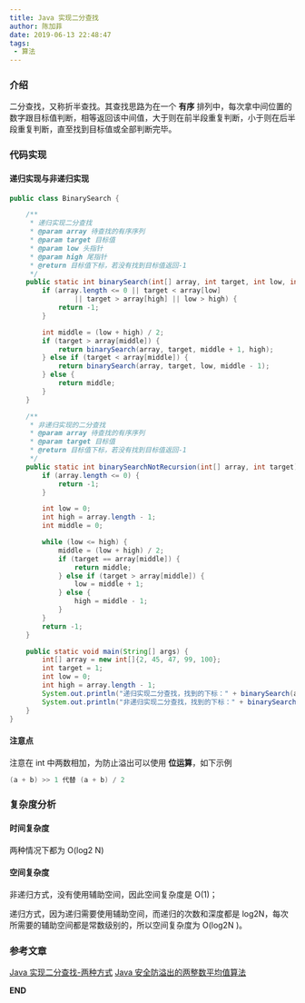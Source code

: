 ```yaml
---
title: Java 实现二分查找
author: 陈加菲
date: 2019-06-13 22:48:47
tags:
 - 算法
---
```


### 介绍

二分查找，又称折半查找。其查找思路为在一个 **有序** 排列中，每次拿中间位置的数字跟目标值判断，相等返回该中间值，大于则在前半段重复判断，小于则在后半段重复判断，直至找到目标值或全部判断完毕。

### 代码实现

#### 递归实现与非递归实现

``` java
public class BinarySearch {

    /**
     * 递归实现二分查找
     * @param array 待查找的有序序列
     * @param target 目标值
     * @param low 头指针
     * @param high 尾指针
     * @return 目标值下标，若没有找到目标值返回-1
     */
    public static int binarySearch(int[] array, int target, int low, int high) {
        if (array.length <= 0 || target < array[low]
                || target > array[high] || low > high) {
            return -1;
        }

        int middle = (low + high) / 2;
        if (target > array[middle]) {
            return binarySearch(array, target, middle + 1, high);
        } else if (target < array[middle]) {
            return binarySearch(array, target, low, middle - 1);
        } else {
            return middle;
        }
    }

    /**
     * 非递归实现的二分查找
     * @param array 待查找的有序序列
     * @param target 目标值
     * @return 目标值下标，若没有找到目标值返回-1
     */
    public static int binarySearchNotRecursion(int[] array, int target) {
        if (array.length <= 0) {
            return -1;
        }

        int low = 0;
        int high = array.length - 1;
        int middle = 0;

        while (low <= high) {
            middle = (low + high) / 2;
            if (target == array[middle]) {
                return middle;
            } else if (target > array[middle]) {
                low = middle + 1;
            } else {
                high = middle - 1;
            }
        }
        return -1;
    }

    public static void main(String[] args) {
        int[] array = new int[]{2, 45, 47, 99, 100};
        int target = 1;
        int low = 0;
        int high = array.length - 1;
        System.out.println("递归实现二分查找，找到的下标：" + binarySearch(array, target, low, high));
        System.out.println("非递归实现二分查找，找到的下标：" + binarySearchNotRecursion(array, target));
    }
}
```

#### 注意点

注意在 int 中两数相加，为防止溢出可以使用 **位运算**，如下示例

``` java
(a + b) >> 1 代替 (a + b) / 2
```

### 复杂度分析

#### 时间复杂度

两种情况下都为 O(log2 N)

#### 空间复杂度

非递归方式，没有使用辅助空间，因此空间复杂度是 O(1)；

递归方式，因为递归需要使用辅助空间，而递归的次数和深度都是 log2N，每次所需要的辅助空间都是常数级别的，所以空间复杂度为 O(log2N )。

### 参考文章

[Java 实现二分查找-两种方式](https://blog.csdn.net/maoyuanming0806/article/details/78176957)
[Java 安全防溢出的两整数平均值算法](https://blog.csdn.net/as1072966956/article/details/79982623)

**END**
